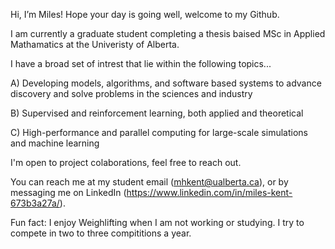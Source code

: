 Hi, I’m Miles! Hope your day is going well, welcome to my Github.

I am currently a graduate student completing a thesis baised MSc in Applied Mathamatics at the Univeristy of Alberta. 

I have a broad set of intrest that lie within the following topics...

A) Developing models, algorithms, and software based systems to advance discovery and solve problems in the sciences and industry

B) Supervised and reinforcement learning, both applied and theoretical 

C) High-performance and parallel computing for large-scale simulations and machine learning

I'm open to project colaborations, feel free to reach out.

You can reach me at my student email (mhkent@ualberta.ca), or by messaging me on LinkedIn (https://www.linkedin.com/in/miles-kent-673b3a27a/). 

Fun fact: I enjoy Weighlifting when I am not working or studying. I try to compete in two to three compititions a year. 

<!---
milsbeary/milsbeary is a ✨ special ✨ repository because its `README.md` (this file) appears on your GitHub profile.
You can click the Preview link to take a look at your changes.
--->
